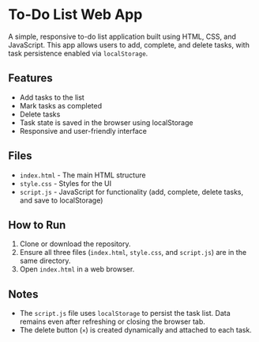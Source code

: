 # To-Do List Web App

A simple, responsive to-do list application built using HTML, CSS, and JavaScript. This app allows users to add, complete, and delete tasks, with task persistence enabled via `localStorage`.

## Features

- Add tasks to the list
- Mark tasks as completed
- Delete tasks
- Task state is saved in the browser using localStorage
- Responsive and user-friendly interface

## Files

- `index.html` - The main HTML structure
- `style.css` - Styles for the UI
- `script.js` - JavaScript for functionality (add, complete, delete tasks, and save to localStorage)

## How to Run

1. Clone or download the repository.
2. Ensure all three files (`index.html`, `style.css`, and `script.js`) are in the same directory.
3. Open `index.html` in a web browser.

## Notes

- The `script.js` file uses `localStorage` to persist the task list. Data remains even after refreshing or closing the browser tab.
- The delete button (`×`) is created dynamically and attached to each task.


